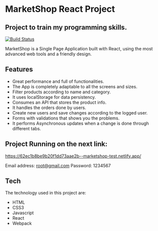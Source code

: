 # MarketShop React Project
## Project to train my programming skills.

[![Build Status](https://travis-ci.org/joemccann/dillinger.svg?branch=master)](https://travis-ci.org/joemccann/dillinger)

MarketShop is a Single Page Application built with React, using the most advanced web tools and a friendly design.

## Features

- Great performance and full of functionalities.
- The App is completely adaptable to all the screens and sizes.
- Filter products according to name and category.
- It uses localStorage for data persistency.
- Consumes an API that stores the product info.
- It handles the orders done by users.
- Create new users and save changes according to the logged user.
- Forms with validations that shows you the problems.
- It performs Asynchronous updates when a change is done through different tabs.

## Project Running on the next link:

https://62ec1b8be9b20f1dd73aae2b--marketshop-test.netlify.app/

Email address: root@gmail.com
Password:      1234567

## Tech

The technology used in this project are:

- HTML
- CSS3
- Javascript
- React
- Webpack
